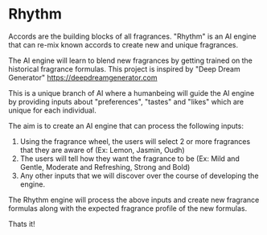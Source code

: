 # Rhythm
Accords are the building blocks of all fragrances.
"Rhythm" is an AI engine that can re-mix known accords to create new and unique fragrances.

The AI engine will learn to blend new fragrances by getting trained on the historical fragrance formulas.
This project is inspired by "Deep Dream Generator" https://deepdreamgenerator.com

This is a unique branch of AI where a humanbeing will guide the AI engine by providing inputs about "preferences", "tastes" and "likes"
which are unique for each individual.

The aim is to create an AI engine that can process the following inputs:
1. Using the fragrance wheel, the users will select 2 or more fragrances that they are aware of (Ex: Lemon, Jasmin, Oudh)
2. The users will tell how they want the fragrance to be (Ex: Mild and Gentle, Moderate and Refreshing, Strong and Bold)
3. Any other inputs that we will discover over the course of developing the engine.

The Rhythm engine will process the above inputs and create new fragrance formulas along
with the expected fragrance profile of the new formulas.

Thats it!
